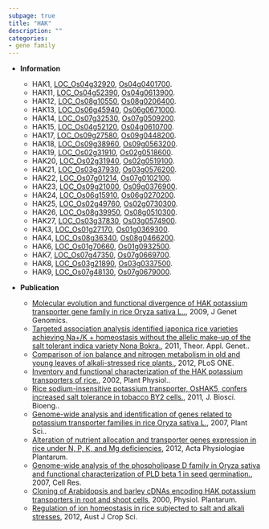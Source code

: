 ```yaml
---
subpage: true
title: "HAK"
description: ""
categories:
- gene family
---
```


* **Information**  
    + HAK1, [LOC_Os04g32920](http://rice.plantbiology.msu.edu/cgi-bin/ORF_infopage.cgi?orf=LOC_Os04g32920), [Os04g0401700](http://rapdb.dna.affrc.go.jp/viewer/gbrowse_details/irgsp1?name=Os04g0401700).
    + HAK11, [LOC_Os04g52390](http://rice.plantbiology.msu.edu/cgi-bin/ORF_infopage.cgi?orf=LOC_Os04g52390), [Os04g0613900](http://rapdb.dna.affrc.go.jp/viewer/gbrowse_details/irgsp1?name=Os04g0613900).
    + HAK12, [LOC_Os08g10550](http://rice.plantbiology.msu.edu/cgi-bin/ORF_infopage.cgi?orf=LOC_Os08g10550), [Os08g0206400](http://rapdb.dna.affrc.go.jp/viewer/gbrowse_details/irgsp1?name=Os08g0206400).
    + HAK13, [LOC_Os06g45940](http://rice.plantbiology.msu.edu/cgi-bin/ORF_infopage.cgi?orf=LOC_Os06g45940), [Os06g0671000](http://rapdb.dna.affrc.go.jp/viewer/gbrowse_details/irgsp1?name=Os06g0671000).
    + HAK14, [LOC_Os07g32530](http://rice.plantbiology.msu.edu/cgi-bin/ORF_infopage.cgi?orf=LOC_Os07g32530), [Os07g0509200](http://rapdb.dna.affrc.go.jp/viewer/gbrowse_details/irgsp1?name=Os07g0509200).
    + HAK15, [LOC_Os04g52120](http://rice.plantbiology.msu.edu/cgi-bin/ORF_infopage.cgi?orf=LOC_Os04g52120), [Os04g0610700](http://rapdb.dna.affrc.go.jp/viewer/gbrowse_details/irgsp1?name=Os04g0610700).
    + HAK17, [LOC_Os09g27580](http://rice.plantbiology.msu.edu/cgi-bin/ORF_infopage.cgi?orf=LOC_Os09g27580), [Os09g0448200](http://rapdb.dna.affrc.go.jp/viewer/gbrowse_details/irgsp1?name=Os09g0448200).
    + HAK18, [LOC_Os09g38960](http://rice.plantbiology.msu.edu/cgi-bin/ORF_infopage.cgi?orf=LOC_Os09g38960), [Os09g0563200](http://rapdb.dna.affrc.go.jp/viewer/gbrowse_details/irgsp1?name=Os09g0563200).
    + HAK19, [LOC_Os02g31910](http://rice.plantbiology.msu.edu/cgi-bin/ORF_infopage.cgi?orf=LOC_Os02g31910), [Os02g0518600](http://rapdb.dna.affrc.go.jp/viewer/gbrowse_details/irgsp1?name=Os02g0518600).
    + HAK20, [LOC_Os02g31940](http://rice.plantbiology.msu.edu/cgi-bin/ORF_infopage.cgi?orf=LOC_Os02g31940), [Os02g0519100](http://rapdb.dna.affrc.go.jp/viewer/gbrowse_details/irgsp1?name=Os02g0519100).
    + HAK21, [LOC_Os03g37930](http://rice.plantbiology.msu.edu/cgi-bin/ORF_infopage.cgi?orf=LOC_Os03g37930), [Os03g0576200](http://rapdb.dna.affrc.go.jp/viewer/gbrowse_details/irgsp1?name=Os03g0576200).
    + HAK22, [LOC_Os07g01214](http://rice.plantbiology.msu.edu/cgi-bin/ORF_infopage.cgi?orf=LOC_Os07g01214), [Os07g0102100](http://rapdb.dna.affrc.go.jp/viewer/gbrowse_details/irgsp1?name=Os07g0102100).
    + HAK23, [LOC_Os09g21000](http://rice.plantbiology.msu.edu/cgi-bin/ORF_infopage.cgi?orf=LOC_Os09g21000), [Os09g0376900](http://rapdb.dna.affrc.go.jp/viewer/gbrowse_details/irgsp1?name=Os09g0376900).
    + HAK24, [LOC_Os06g15910](http://rice.plantbiology.msu.edu/cgi-bin/ORF_infopage.cgi?orf=LOC_Os06g15910), [Os06g0270200](http://rapdb.dna.affrc.go.jp/viewer/gbrowse_details/irgsp1?name=Os06g0270200).
    + HAK25, [LOC_Os02g49760](http://rice.plantbiology.msu.edu/cgi-bin/ORF_infopage.cgi?orf=LOC_Os02g49760), [Os02g0730300](http://rapdb.dna.affrc.go.jp/viewer/gbrowse_details/irgsp1?name=Os02g0730300).
    + HAK26, [LOC_Os08g39950](http://rice.plantbiology.msu.edu/cgi-bin/ORF_infopage.cgi?orf=LOC_Os08g39950), [Os08g0510300](http://rapdb.dna.affrc.go.jp/viewer/gbrowse_details/irgsp1?name=Os08g0510300).
    + HAK27, [LOC_Os03g37830](http://rice.plantbiology.msu.edu/cgi-bin/ORF_infopage.cgi?orf=LOC_Os03g37830), [Os03g0574900](http://rapdb.dna.affrc.go.jp/viewer/gbrowse_details/irgsp1?name=Os03g0574900).
    + HAK3, [LOC_Os01g27170](http://rice.plantbiology.msu.edu/cgi-bin/ORF_infopage.cgi?orf=LOC_Os01g27170), [Os01g0369300](http://rapdb.dna.affrc.go.jp/viewer/gbrowse_details/irgsp1?name=Os01g0369300).
    + HAK4, [LOC_Os08g36340](http://rice.plantbiology.msu.edu/cgi-bin/ORF_infopage.cgi?orf=LOC_Os08g36340), [Os08g0466200](http://rapdb.dna.affrc.go.jp/viewer/gbrowse_details/irgsp1?name=Os08g0466200).
    + HAK6, [LOC_Os01g70660](http://rice.plantbiology.msu.edu/cgi-bin/ORF_infopage.cgi?orf=LOC_Os01g70660), [Os01g0932500](http://rapdb.dna.affrc.go.jp/viewer/gbrowse_details/irgsp1?name=Os01g0932500).
    + HAK7, [LOC_Os07g47350](http://rice.plantbiology.msu.edu/cgi-bin/ORF_infopage.cgi?orf=LOC_Os07g47350), [Os07g0669700](http://rapdb.dna.affrc.go.jp/viewer/gbrowse_details/irgsp1?name=Os07g0669700).
    + HAK8, [LOC_Os03g21890](http://rice.plantbiology.msu.edu/cgi-bin/ORF_infopage.cgi?orf=LOC_Os03g21890), [Os03g0337500](http://rapdb.dna.affrc.go.jp/viewer/gbrowse_details/irgsp1?name=Os03g0337500).
    + HAK9, [LOC_Os07g48130](http://rice.plantbiology.msu.edu/cgi-bin/ORF_infopage.cgi?orf=LOC_Os07g48130), [Os07g0679000](http://rapdb.dna.affrc.go.jp/viewer/gbrowse_details/irgsp1?name=Os07g0679000).

* **Publication**  
    + [Molecular evolution and functional divergence of HAK potassium transporter gene family in rice Oryza sativa L..](http://www.ncbi.nlm.nih.gov/pubmed?term=Molecular+evolution+and+functional+divergence+of+HAK+potassium+transporter+gene+family+in+rice+Oryza+sativa+L..%5BTitle%5D), 2009, J Genet Genomics.
    + [Targeted association analysis identified japonica rice varieties achieving Na+/K + homeostasis without the allelic make-up of the salt tolerant indica variety Nona Bokra.](http://www.ncbi.nlm.nih.gov/pubmed?term=Targeted+association+analysis+identified+japonica+rice+varieties+achieving+Na+/K+++homeostasis+without+the+allelic+make-up+of+the+salt+tolerant+indica+variety+Nona+Bokra.%5BTitle%5D), 2011, Theor. Appl. Genet..
    + [Comparison of ion balance and nitrogen metabolism in old and young leaves of alkali-stressed rice plants.](http://www.ncbi.nlm.nih.gov/pubmed?term=Comparison+of+ion+balance+and+nitrogen+metabolism+in+old+and+young+leaves+of+alkali-stressed+rice+plants.%5BTitle%5D), 2012, PLoS ONE.
    + [Inventory and functional characterization of the HAK potassium transporters of rice.](http://www.ncbi.nlm.nih.gov/pubmed?term=Inventory+and+functional+characterization+of+the+HAK+potassium+transporters+of+rice.%5BTitle%5D), 2002, Plant Physiol..
    + [Rice sodium-insensitive potassium transporter, OsHAK5, confers increased salt tolerance in tobacco BY2 cells.](http://www.ncbi.nlm.nih.gov/pubmed?term=Rice+sodium-insensitive+potassium+transporter,+OsHAK5,+confers+increased+salt+tolerance+in+tobacco+BY2+cells.%5BTitle%5D), 2011, J. Biosci. Bioeng..
    + [Genome-wide analysis and identification of genes related to potassium transporter families in rice Oryza sativa L.](http://www.ncbi.nlm.nih.gov/pubmed?term=Genome-wide+analysis+and+identification+of+genes+related+to+potassium+transporter+families+in+rice+Oryza+sativa+L.%5BTitle%5D), 2007, Plant Sci..
    + [Alteration of nutrient allocation and transporter genes expression in rice under N, P, K, and Mg deficiencies](http://www.ncbi.nlm.nih.gov/pubmed?term=Alteration+of+nutrient+allocation+and+transporter+genes+expression+in+rice+under+N,+P,+K,+and+Mg+deficiencies%5BTitle%5D), 2012, Acta Physiologiae Plantarum.
    + [Genome-wide analysis of the phospholipase D family in Oryza sativa and functional characterization of PLD beta 1 in seed germination.](http://www.ncbi.nlm.nih.gov/pubmed?term=Genome-wide+analysis+of+the+phospholipase+D+family+in+Oryza+sativa+and+functional+characterization+of+PLD+beta+1+in+seed+germination.%5BTitle%5D), 2007, Cell Res.
    + [Cloning of Arabidopsis and barley cDNAs encoding HAK potassium transporters in root and shoot cells](http://www.ncbi.nlm.nih.gov/pubmed?term=Cloning+of+Arabidopsis+and+barley+cDNAs+encoding+HAK+potassium+transporters+in+root+and+shoot+cells%5BTitle%5D), 2000, Physiol. Plantarum.
    + [Regulation of ion homeostasis in rice subjected to salt and alkali stresses](http://www.ncbi.nlm.nih.gov/pubmed?term=Regulation+of+ion+homeostasis+in+rice+subjected+to+salt+and+alkali+stresses%5BTitle%5D), 2012, Aust J Crop Sci.


